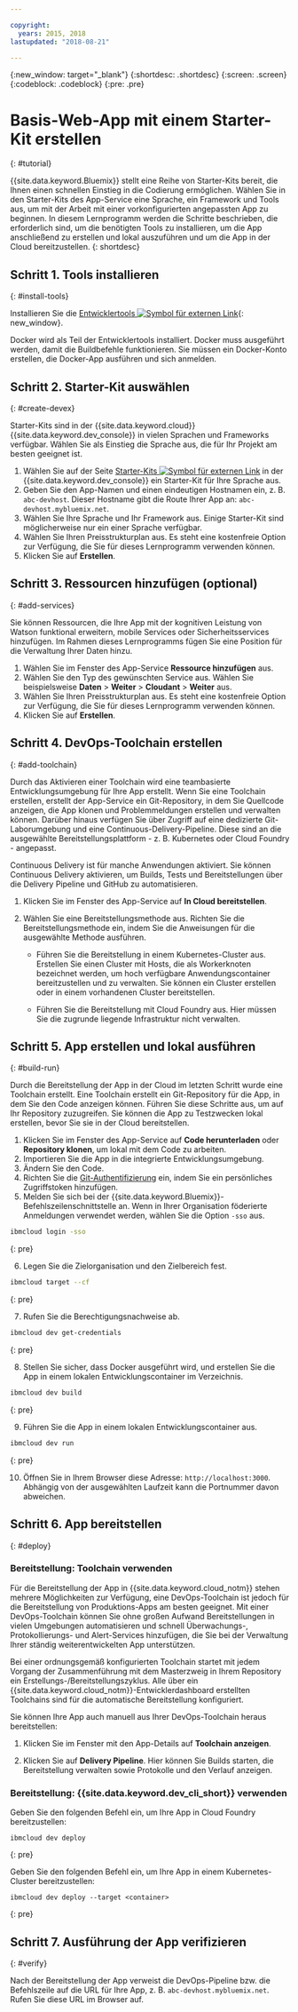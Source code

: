```yaml
---

copyright:
  years: 2015, 2018
lastupdated: "2018-08-21"

---
```


{:new_window: target="_blank"}
{:shortdesc: .shortdesc}
{:screen: .screen}
{:codeblock: .codeblock}
{:pre: .pre}

# Basis-Web-App mit einem Starter-Kit erstellen
{: #tutorial}

{{site.data.keyword.Bluemix}} stellt eine Reihe von Starter-Kits bereit, die Ihnen einen schnellen Einstieg in die Codierung ermöglichen. Wählen Sie in den Starter-Kits des App-Service eine Sprache, ein Framework und Tools aus, um mit der Arbeit mit einer vorkonfigurierten angepassten App zu beginnen. In diesem Lernprogramm werden die Schritte beschrieben, die erforderlich sind, um die benötigten Tools zu installieren, um die App anschließend zu erstellen und lokal auszuführen und um die App in der Cloud bereitzustellen.
{: shortdesc}

## Schritt 1. Tools installieren
{: #install-tools}

Installieren Sie die [Entwicklertools ![Symbol für externen Link](../../icons/launch-glyph.svg "Symbol für externen Link")](https://github.com/IBM-Bluemix/ibm-cloud-developer-tools){: new_window}.

Docker wird als Teil der Entwicklertools installiert. Docker muss ausgeführt werden, damit die Buildbefehle funktionieren. Sie müssen ein Docker-Konto erstellen, die Docker-App ausführen und sich anmelden.

## Schritt 2. Starter-Kit auswählen
{: #create-devex}

Starter-Kits sind in der {{site.data.keyword.cloud}} {{site.data.keyword.dev_console}} in vielen Sprachen und Frameworks verfügbar. Wählen Sie als Einstieg die Sprache aus, die für Ihr Projekt am besten geeignet ist.

1. Wählen Sie auf der Seite [Starter-Kits ![Symbol für externen Link](../../icons/launch-glyph.svg "Symbol für externen Link")](https://console.bluemix.net/developer/appservice/starter-kits/) in der {{site.data.keyword.dev_console}} ein Starter-Kit für Ihre Sprache aus.
2. Geben Sie den App-Namen und einen eindeutigen Hostnamen ein, z. B. `abc-devhost`. Dieser Hostname gibt die Route Ihrer App an: `abc-devhost.mybluemix.net`.
3. Wählen Sie Ihre Sprache und Ihr Framework aus. Einige Starter-Kit sind möglicherweise nur ein einer Sprache verfügbar.
4. Wählen Sie Ihren Preisstrukturplan aus. Es steht eine kostenfreie Option zur Verfügung, die Sie für dieses Lernprogramm verwenden können.
5. Klicken Sie auf **Erstellen**.

## Schritt 3. Ressourcen hinzufügen (optional)
{: #add-services}

Sie können Ressourcen, die Ihre App mit der kognitiven Leistung von Watson funktional erweitern, mobile Services oder Sicherheitsservices hinzufügen. Im Rahmen dieses Lernprogramms fügen Sie eine Position für die Verwaltung Ihrer Daten hinzu.

1. Wählen Sie im Fenster des App-Service **Ressource hinzufügen** aus.
2. Wählen Sie den Typ des gewünschten Service aus. Wählen Sie beispielsweise **Daten** > **Weiter** > **Cloudant** > **Weiter** aus.
3. Wählen Sie Ihren Preisstrukturplan aus. Es steht eine kostenfreie Option zur Verfügung, die Sie für dieses Lernprogramm verwenden können.
4. Klicken Sie auf **Erstellen**.

## Schritt 4. DevOps-Toolchain erstellen
{: #add-toolchain}

Durch das Aktivieren einer Toolchain wird eine teambasierte Entwicklungsumgebung für Ihre App erstellt. Wenn Sie eine Toolchain erstellen, erstellt der App-Service ein Git-Repository, in dem Sie Quellcode anzeigen, die App klonen und Problemmeldungen erstellen und verwalten können. Darüber hinaus verfügen Sie über Zugriff auf eine dedizierte Git-Laborumgebung und eine Continuous-Delivery-Pipeline. Diese sind an die ausgewählte Bereitstellungsplattform - z. B. Kubernetes oder Cloud Foundry - angepasst.

Continuous Delivery ist für manche Anwendungen aktiviert. Sie können Continuous Delivery aktivieren, um Builds, Tests und Bereitstellungen über die Delivery Pipeline und GitHub zu automatisieren.

1. Klicken Sie im Fenster des App-Service auf **In Cloud bereitstellen**.
2. Wählen Sie eine Bereitstellungsmethode aus. Richten Sie die Bereitstellungsmethode ein, indem Sie die Anweisungen für die ausgewählte Methode ausführen.

    * Führen Sie die Bereitstellung in einem Kubernetes-Cluster aus. Erstellen Sie einen Cluster mit Hosts, die als Workerknoten bezeichnet werden, um hoch verfügbare Anwendungscontainer bereitzustellen und zu verwalten. Sie können ein Cluster erstellen oder in einem vorhandenen Cluster bereitstellen.

    * Führen Sie die Bereitstellung mit Cloud Foundry aus. Hier müssen Sie die zugrunde liegende Infrastruktur nicht verwalten.

## Schritt 5. App erstellen und lokal ausführen
{: #build-run}

Durch die Bereitstellung der App in der Cloud im letzten Schritt wurde eine Toolchain erstellt. Eine Toolchain erstellt ein Git-Repository für die App, in dem Sie den Code anzeigen können. Führen Sie diese Schritte aus, um auf Ihr Repository zuzugreifen. Sie können die App zu Testzwecken lokal erstellen, bevor Sie sie in der Cloud bereitstellen.

1. Klicken Sie im Fenster des App-Service auf **Code herunterladen** oder **Repository klonen**, um lokal mit dem Code zu arbeiten.
2. Importieren Sie die App in die integrierte Entwicklungsumgebung.
3. Ändern Sie den Code.
4. Richten Sie die [Git-Authentifizierung](/docs/services/ContinuousDelivery/git_working.html#git_authentication) ein, indem Sie ein persönliches Zugriffstoken hinzufügen.
5. Melden Sie sich bei der {{site.data.keyword.Bluemix}}-Befehlszeilenschnittstelle an. Wenn in Ihrer Organisation föderierte Anmeldungen verwendet werden, wählen Sie die Option `-sso` aus.

  ```bash
  ibmcloud login -sso
  ```
  {: pre}

6. Legen Sie die Zielorganisation und den Zielbereich fest.

  ```bash
  ibmcloud target --cf
  ```
  {: pre}

7.  Rufen Sie die Berechtigungsnachweise ab.

  ```bash
  ibmcloud dev get-credentials
  ```
  {: pre}

8. Stellen Sie sicher, dass Docker ausgeführt wird, und erstellen Sie die App in einem lokalen Entwicklungscontainer im Verzeichnis.

  ```bash
  ibmcloud dev build
  ```
  {: pre}

9. Führen Sie die App in einem lokalen Entwicklungscontainer aus.

  ```bash
  ibmcloud dev run
  ```
  {: pre}

10.  Öffnen Sie in Ihrem Browser diese Adresse: `http://localhost:3000`. Abhängig von der ausgewählten Laufzeit kann die Portnummer davon abweichen.

## Schritt 6. App bereitstellen
{: #deploy}

### Bereitstellung: Toolchain verwenden

Für die Bereitstellung der App in {{site.data.keyword.cloud_notm}} stehen mehrere Möglichkeiten zur Verfügung, eine DevOps-Toolchain ist jedoch für die Bereitstellung von Produktions-Apps am besten geeignet. Mit einer DevOps-Toolchain können Sie ohne großen Aufwand Bereitstellungen in vielen Umgebungen automatisieren und schnell Überwachungs-, Protokollierungs- und Alert-Services hinzufügen, die Sie bei der Verwaltung Ihrer ständig weiterentwickelten App unterstützen.

Bei einer ordnungsgemäß konfigurierten Toolchain startet mit jedem Vorgang der Zusammenführung mit dem Masterzweig in Ihrem Repository ein Erstellungs-/Bereitstellungszyklus. Alle über ein {{site.data.keyword.cloud_notm}}-Entwicklerdashboard erstellten Toolchains sind für die automatische Bereitstellung konfiguriert.

Sie können Ihre App auch manuell aus Ihrer DevOps-Toolchain heraus bereitstellen:

1. Klicken Sie im Fenster mit den App-Details auf **Toolchain anzeigen**.

2. Klicken Sie auf **Delivery Pipeline**. Hier können Sie Builds starten, die Bereitstellung verwalten sowie Protokolle und den Verlauf anzeigen.

### Bereitstellung: {{site.data.keyword.dev_cli_short}} verwenden

Geben Sie den folgenden Befehl ein, um Ihre App in Cloud Foundry bereitzustellen:

```
ibmcloud dev deploy
```
{: pre}

Geben Sie den folgenden Befehl ein, um Ihre App in einem Kubernetes-Cluster bereitzustellen:

```
ibmcloud dev deploy --target <container>
```
{: pre}

## Schritt 7. Ausführung der App verifizieren
{: #verify}

Nach der Bereitstellung der App verweist die DevOps-Pipeline bzw. die Befehlszeile auf die URL für Ihre App, z. B. `abc-devhost.mybluemix.net`. Rufen Sie diese URL im Browser auf.
